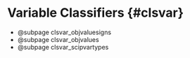 # Variable Classifiers {#clsvar}
- @subpage clsvar_objvaluesigns
- @subpage clsvar_objvalues
- @subpage clsvar_scipvartypes
